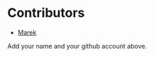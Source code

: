 # Contributors

- [Marek](https://github.com/marekweb)

Add your name and your github account above.
